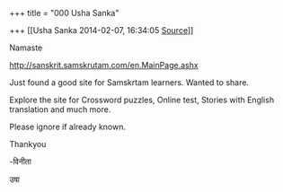 +++
title = "000 Usha Sanka"

+++
[[Usha Sanka	2014-02-07, 16:34:05 [Source](https://groups.google.com/g/samskrita/c/QoEWI0sWb8M)]]



Namaste

  

<http://sanskrit.samskrutam.com/en.MainPage.ashx>  

  

Just found a good site for Samskrtam learners. Wanted to share.

Explore the site for Crossword puzzles, Online test, Stories with English translation and much more.

Please ignore if already known.  

Thankyou

-विनीता

उषा

  

